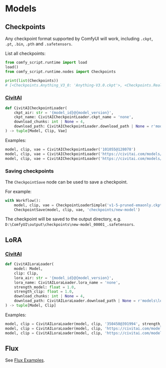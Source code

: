 # Models
## Checkpoints
Any checkpoint format supported by ComfyUI will work, including `.ckpt`, `.pt`, `.bin`, `.pth` and `.safetensors`.

List all checkpoints:
```python
from comfy_script.runtime import load
load()
from comfy_script.runtime.nodes import Checkpoints

print(list(Checkpoints))
# [<Checkpoints.Anything_V3_0: 'Anything-V3.0.ckpt'>, <Checkpoints.Realistic_Vision_V5_1_fp16_no_ema: 'Realistic_Vision_V5.1_fp16-no-ema.safetensors'>, ..., <Checkpoints.wd_illusion_fp16: 'wd-illusion-fp16.safetensors'>]
```

### [CivitAI](https://github.com/Chaoses-Ib/civitai_comfy_nodes)
```python
def CivitAICheckpointLoader(
    ckpt_air: str = '{model_id}@{model_version}',
    ckpt_name: CivitAICheckpointLoader.ckpt_name = 'none',
    download_chunks: int | None = 4,
    download_path: CivitAICheckpointLoader.download_path | None = r'models\checkpoints'
) -> tuple[Model, Clip, Vae]
```

Examples:
```python
model, clip, vae = CivitAICheckpointLoader('101055@128078')
model, clip, vae = CivitAICheckpointLoader('https://civitai.com/models/101055?modelVersionId=128078')
model, clip, vae = CivitAICheckpointLoader('https://civitai.com/models/101055/sd-xl?modelVersionId=128078')
```

### Saving checkpoints
The `CheckpointSave` node can be used to save a checkpoint.

For example:
```python
with Workflow():
    model, clip, vae = CheckpointLoaderSimple('v1-5-pruned-emaonly.ckpt')
    CheckpointSave(model, clip, vae, 'checkpoints/new-model')
```
The checkpoint will be saved to the output directory, e.g. `D:\ComfyUI\output\checkpoints\new-model_00001_.safetensors`.

## LoRA
### [CivitAI](https://github.com/Chaoses-Ib/civitai_comfy_nodes)
```python
def CivitAILoraLoader(
    model: Model,
    clip: Clip,
    lora_air: str = '{model_id}@{model_version}',
    lora_name: CivitAILoraLoader.lora_name = 'none',
    strength_model: float = 1.0,
    strength_clip: float = 1.0,
    download_chunks: int | None = 4,
    download_path: CivitAILoraLoader.download_path | None = r'models\loras'
) -> tuple[Model, Clip]
```

Examples:
```python
model, clip = CivitAILoraLoader(model, clip, '350450@391994', strength_clip=1, strength_model=1)
model, clip = CivitAILoraLoader(model, clip, 'https://civitai.com/models/350450?modelVersionId=391994', strength_clip=1, strength_model=1)
model, clip = CivitAILoraLoader(model, clip, 'https://civitai.com/models/350450/sdxl-lightning-lora-2step?modelVersionId=391994', strength_clip=1, strength_model=1)
```

## Flux
See [Flux Examples](../../examples/flux.ipynb).